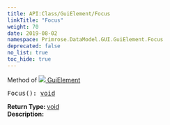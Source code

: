 ```yaml
---
title: API:Class/GuiElement/Focus
linkTitle: "Focus"
weight: 70
date: 2019-08-02
namespace: Primrose.DataModel.GUI.GuiElement.Focus
deprecated: false
no_list: true
toc_hide: true
---
```

Method of <a href="/docs/api-reference/Class/GuiElement"><img src="/icons/silk/default.png"/>&nbsp;GuiElement</a>
<pre class="method-declaration">
Focus(): <a class="type" href="/docs/api-reference/System/void">void</a></pre>
<b>Return Type: </b>
<a class="type" href="/docs/api-reference/System/void">void</a>
<br/>
<b>Description: </b>